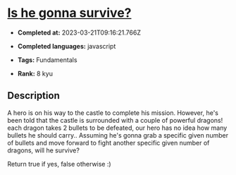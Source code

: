 # [Is he gonna survive?](https://www.codewars.com/kata/59ca8246d751df55cc00014c)

- **Completed at:** 2023-03-21T09:16:21.766Z

- **Completed languages:** javascript

- **Tags:** Fundamentals

- **Rank:** 8 kyu

## Description

A hero is on his way to the castle to complete his mission. However, he's been told that the castle is surrounded with a couple of powerful dragons! each dragon takes 2 bullets to be defeated, our hero has no idea how many bullets he should carry.. Assuming he's gonna grab a specific given number of bullets and move forward to fight another specific given number of dragons, will he survive?

Return true if yes, false otherwise :)
